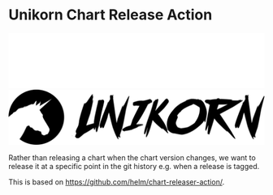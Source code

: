 # Unikorn Chart Release Action

![Unikorn Logo](https://raw.githubusercontent.com/unikorn-cloud/assets/main/images/logos/light-on-dark/logo.svg#gh-dark-mode-only)
![Unikorn Logo](https://raw.githubusercontent.com/unikorn-cloud/assets/main/images/logos/dark-on-light/logo.svg#gh-light-mode-only)

Rather than releasing a chart when the chart version changes, we want to release it at a specific point in the git history e.g. when a release is tagged.

This is based on https://github.com/helm/chart-releaser-action/.
